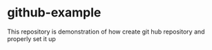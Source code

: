 # github-example
This repository is demonstration of how create git hub repository and properly set it up
